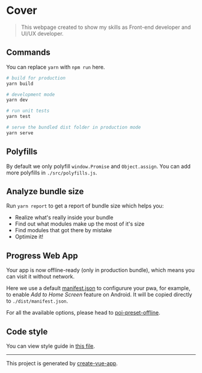 # Cover

> This webpage created to show my skills as Front-end developer and UI/UX developer.

## Commands

You can replace `yarn` with `npm run` here.

```bash
# build for production
yarn build

# development mode
yarn dev

# run unit tests
yarn test

# serve the bundled dist folder in production mode
yarn serve
```

## Polyfills

By default we only polyfill `window.Promise` and `Object.assign`. You can add more polyfills in `./src/polyfills.js`.

## Analyze bundle size

Run `yarn report` to get a report of bundle size which helps you:

- Realize what's really inside your bundle
- Find out what modules make up the most of it's size
- Find modules that got there by mistake
- Optimize it!

## Progress Web App

Your app is now offline-ready (only in production bundle), which means you can visit it without network.

Here we use a default [manifest.json](./static/manifest.json) to configurure your pwa, for example, to enable *Add to Home Screen* feature on Android. It will be copied directly to `./dist/manifest.json`.

For all the available options, please head to [poi-preset-offline](https://github.com/egoist/poi/tree/master/packages/poi-preset-offline#api).


## Code style

You can view style guide in [this file](https://github.com/niktariy/CVsite/blob/master/CONTRIBUTING.md).


---

This project is generated by [create-vue-app](https://github.com/vue-land/create-vue-app).
